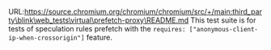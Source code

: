 URL:https://source.chromium.org/chromium/chromium/src/+/main:third_party\blink\web_tests\virtual\prefetch-proxy\README.md
This test suite is for tests of speculation rules prefetch with the
`requires: ["anonymous-client-ip-when-crossorigin"]` feature.
